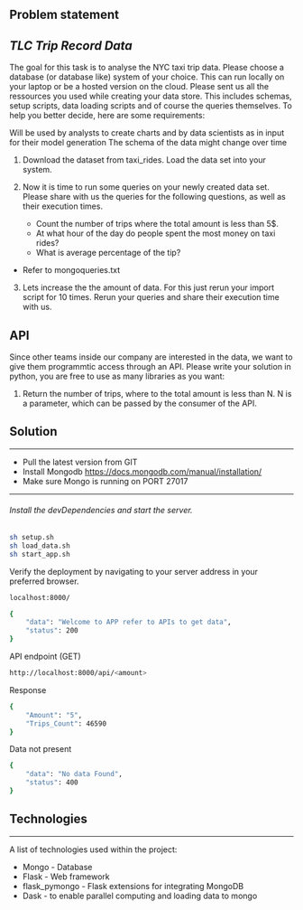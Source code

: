 ## Problem statement
## _TLC Trip Record Data_
The goal for this task is to analyse the NYC taxi trip data. Please choose a database (or database like) system of your choice. 
This can run locally on your laptop or be a hosted version on the cloud. 
Please sent us all the ressources you used while creating your data store. 
This includes schemas, setup scripts, data loading scripts and of course the queries themselves.
To help you better decide, here are some requirements:

Will be used by analysts to create charts and by data scientists as in input for their model generation
The schema of the data might change over time


1. Download the dataset from taxi_rides. Load the data set into your system.
2. Now it is time to run some queries on your newly created data set. 
Please share with us the queries for the following questions, as well as their execution times.

    - Count the number of trips where the total amount is less than 5$.
    - At what hour of the day do people spent the most money on taxi rides?
    - What is average percentage of the tip?

- Refer to mongoqueries.txt
3. Lets increase the the amount of data. For this just rerun your import script for 10 times. 
Rerun your queries and share their execution time with us.


## API
Since other teams inside our company are interested in the data, we want to give them programmtic access through an API. 
Please write your solution in python, you are free to use as many libraries as you want:

1. Return the number of trips, where to the total amount is less than N. N is a parameter, 
which can be passed by the consumer of the API.


## Solution 
*** 
- Pull the latest version from GIT
- Install Mongodb https://docs.mongodb.com/manual/installation/ 
- Make sure Mongo is running on PORT 27017
***

###### Install the devDependencies and start the server. ######

```bash
sh setup.sh
sh load_data.sh 
sh start_app.sh
```

Verify the deployment by navigating to your server address in
your preferred browser.

```bash
localhost:8000/
```

```bash
{
    "data": "Welcome to APP refer to APIs to get data",
    "status": 200
}
```

API endpoint (GET)

```bash
http://localhost:8000/api/<amount>
```

Response 

```bash
{
    "Amount": "5",
    "Trips_Count": 46590
}
```

Data not present
```bash
{
    "data": "No data Found",
    "status": 400
}
```

## Technologies
***
A list of technologies used within the project:
- Mongo - Database
- Flask -  Web framework
- flask_pymongo -  Flask extensions for integrating MongoDB
- Dask - to enable parallel computing and loading data to mongo

